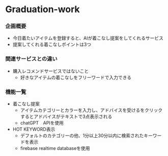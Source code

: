 # Graduation-work
### 企画概要

- 今日着たいアイテムを登録すると、AIが着こなし提案をしてくれるサービス
- 提案してくれる着こなしポイントは3つ

### 関連サービスとの違い

- 購入レコメンドサービスではないこと
    - 好きなアイテムの着こなしをフリーワードで入力できる

### 機能一覧

- 着こなし提案
    - アイテムカテゴリーとカラーを入力し、アドバイスを受けるをクリックするとアドバイスがテキストで3点表示される
    - chatGPT　APIを使用
- HOT KEYWORD表示
    - デフォルトのカテゴリーの他、1分以上30分以内に検索されたキーワードを表示
    - firebase realtime databaseを使用

